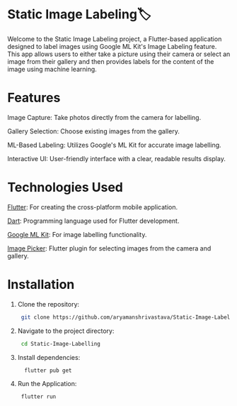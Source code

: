 # Static Image Labeling🏷️

Welcome to the Static Image Labeling project, a Flutter-based application designed to label images using Google ML Kit's Image Labeling feature. This app allows users to either take a picture using their camera or select an image from their gallery and then provides labels for the content of the image using machine learning.

# Features
Image Capture: Take photos directly from the camera for labelling.

Gallery Selection: Choose existing images from the gallery.

ML-Based Labeling: Utilizes Google's ML Kit for accurate image labelling.

Interactive UI: User-friendly interface with a clear, readable results display.

# Technologies Used
[Flutter](https://flutter.dev/): For creating the cross-platform mobile application.

[Dart](https://dart.dev/): Programming language used for Flutter development.

[Google ML Kit](https://developers.google.com/ml-kit): For image labelling functionality.

[Image Picker](https://pub.dev/packages/image_picker): Flutter plugin for selecting images from the camera and gallery.

# Installation
1. Clone the repository:

   ```sh
    git clone https://github.com/aryamanshrivastava/Static-Image-Labelling.git

2. Navigate to the project directory:
   ```sh
    cd Static-Image-Labelling

3. Install dependencies:
   ```sh
     flutter pub get

4. Run the Application:
   ```sh
    flutter run
